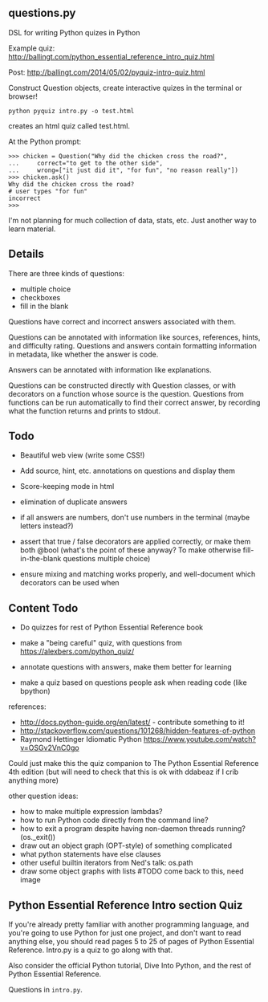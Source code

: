 questions.py
-----------

DSL for writing Python quizes in Python

Example quiz: http://ballingt.com/python_essential_reference_intro_quiz.html

Post: http://ballingt.com/2014/05/02/pyquiz-intro-quiz.html

Construct Question objects, create interactive quizes in the terminal or browser!

`python pyquiz intro.py -o test.html`

creates an html quiz called test.html.

At the Python prompt:

    >>> chicken = Question("Why did the chicken cross the road?",
    ...     correct="to get to the other side",
    ...     wrong=["it just did it", "for fun", "no reason really"])
    >>> chicken.ask()
    Why did the chicken cross the road?
    # user types "for fun"
    incorrect
    >>> 


I'm not planning for much collection of data, stats, etc. Just another way to learn material.

Details
-------

There are three kinds of questions:

 * multiple choice
 * checkboxes
 * fill in the blank

Questions have correct and incorrect answers associated with them.

Questions can be annotated with information like sources, references,
hints, and difficulty rating. Questions and answers contain formatting
information in metadata, like whether the answer is code.

Answers can be annotated with information like explanations.

Questions can be constructed directly with Question classes, or 
with decorators on a function whose source is the question.
Questions from functions can be run automatically to find their
correct answer, by recording what the function returns and prints
to stdout.

Todo
----

* Beautiful web view (write some CSS!)

* Add source, hint, etc. annotations on questions and display them

* Score-keeping mode in html

* elimination of duplicate answers

* if all answers are numbers, don't use numbers in the terminal (maybe letters instead?)

* assert that true / false decorators are applied correctly, or make them both @bool
  (what's the point of these anyway? To make otherwise fill-in-the-blank questions multiple choice)

* ensure mixing and matching works properly, and well-document which decorators can be used when

Content Todo
------------

* Do quizzes for rest of Python Essential Reference book

* make a "being careful" quiz, with questions from https://alexbers.com/python_quiz/

* annotate questions with answers, make them better for learning

* make a quiz based on questions people ask when reading code (like bpython)

references:

* http://docs.python-guide.org/en/latest/ - contribute something to it!
* http://stackoverflow.com/questions/101268/hidden-features-of-python
* Raymond Hettinger Idiomatic Python https://www.youtube.com/watch?v=OSGv2VnC0go

Could just make this the quiz companion to 
The Python Essential Reference 4th edition
(but will need to check that this is ok with ddabeaz if I crib anything more)

other question ideas:

* how to make multiple expression lambdas?
* how to run Python code directly from the command line?
* how to exit a program despite having non-daemon threads running? (os._exit())
* draw out an object graph (OPT-style) of something complicated
* what python statements have else clauses
* other useful builtin iterators from Ned's talk: os.path
* draw some object graphs with lists #TODO come back to this, need image

Python Essential Reference Intro section Quiz
---------------------------------------------

If you're already pretty familiar with another programming language, and
you're going to use Python for just one project, and don't want to read
anything else, you should read pages 5 to 25 of
pages of Python Essential Reference. Intro.py is a quiz to go along with that.

Also consider the official Python tutorial, Dive Into Python, and the rest of
Python Essential Reference.

Questions in `intro.py`.
